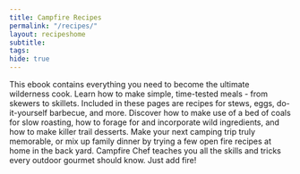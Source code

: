 ```yaml
---
title: Campfire Recipes
permalink: "/recipes/"
layout: recipeshome
subtitle:
tags:
hide: true
---
```



This ebook contains everything you need to become the ultimate wilderness cook.  Learn how to make simple, time-tested meals - from skewers to skillets.  Included in these pages are recipes for stews, eggs, do-it-yourself barbecue, and more.  Discover how to make use of a bed of coals for slow roasting, how to forage for and incorporate wild ingredients, and how to make killer trail desserts.  Make your next camping trip truly memorable, or mix up family dinner by trying a few open fire recipes at home in the back yard.  Campfire Chef teaches you all the skills and tricks every outdoor gourmet should know.  Just add fire!
